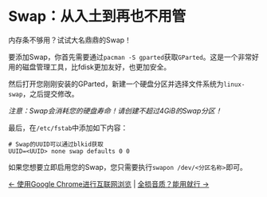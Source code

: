 # Swap：从入土到再也不用管
内存条不够用？试试大名鼎鼎的Swap！    
    
要添加Swap，你首先需要通过`pacman -S gparted`获取`GParted`。这是一个非常好用的磁盘管理工具，比fdisk更加友好，也更加安全。    
    
然后打开您刚刚安装的GParted，新建一个硬盘分区并选择文件系统为`linux-swap`，之后提交修改。    
    
*注意：Swap会消耗您的硬盘寿命！请创建不超过4GiB的Swap分区！*     
    
最后，在`/etc/fstab`中添加如下内容：    
    
``` shell
# Swap的UUID可以通过blkid获取
UUID=<UUID> none swap defaults 0 0
```
    
如果您想要立即启用您的Swap，您只需要执行`swapon /dev/<分区名称>`即可。     
    
[← 使用Google Chrome进行互联网浏览](sandbox.md) | [全损音质？能用就行 →](alsa.md)
